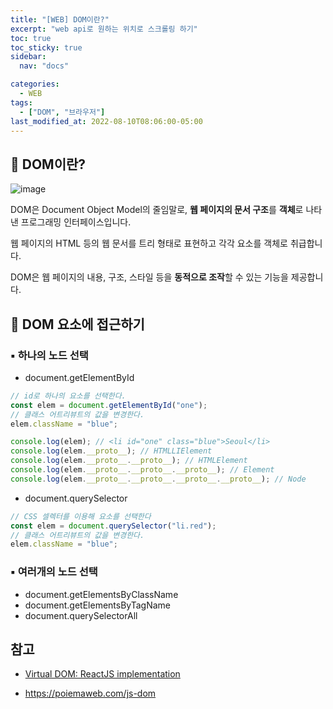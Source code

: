```yaml
---
title: "[WEB] DOM이란?"
excerpt: "web api로 원하는 위치로 스크롤링 하기"
toc: true
toc_sticky: true
sidebar:
  nav: "docs"

categories:
  - WEB
tags:
  - ["DOM", "브라우저"]
last_modified_at: 2022-08-10T08:06:00-05:00
---
```


## 📄 DOM이란?

![image](https://user-images.githubusercontent.com/56298540/233886082-0115029b-42e6-4d48-bbd4-5ea39225f519.png)

DOM은 Document Object Model의 줄임말로, **웹 페이지의 문서 구조**를 **객체**로 나타낸 프로그래밍 인터페이스입니다.

웹 페이지의 HTML 등의 웹 문서를 트리 형태로 표현하고 각각 요소를 객체로 취급합니다.

DOM은 웹 페이지의 내용, 구조, 스타일 등을 **동적으로 조작**할 수 있는 기능을 제공합니다.

## 📄 DOM 요소에 접근하기

### ▪ 하나의 노드 선택

- document.getElementById

```js
// id로 하나의 요소를 선택한다.
const elem = document.getElementById("one");
// 클래스 어트리뷰트의 값을 변경한다.
elem.className = "blue";

console.log(elem); // <li id="one" class="blue">Seoul</li>
console.log(elem.__proto__); // HTMLLIElement
console.log(elem.__proto__.__proto__); // HTMLElement
console.log(elem.__proto__.__proto__.__proto__); // Element
console.log(elem.__proto__.__proto__.__proto__.__proto__); // Node
```

- document.querySelector

```js
// CSS 셀렉터를 이용해 요소를 선택한다
const elem = document.querySelector("li.red");
// 클래스 어트리뷰트의 값을 변경한다.
elem.className = "blue";
```

### ▪ 여러개의 노드 선택

- document.getElementsByClassName
- document.getElementsByTagName
- document.querySelectorAll

## 참고

- [Virtual DOM: ReactJS implementation](https://blog.10pines.com/2018/08/27/reactjs-virtual-dom/)

* https://poiemaweb.com/js-dom
